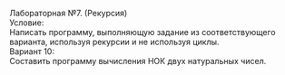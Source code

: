 Лабораторная №7. (Рекурсия)  
Условие:  
Написать программу, выполняющую задание из соответствующего варианта, используя рекурсии и не используя циклы.  
Вариант 10:  
Составить программу вычисления НОК двух натуральных чисел.
